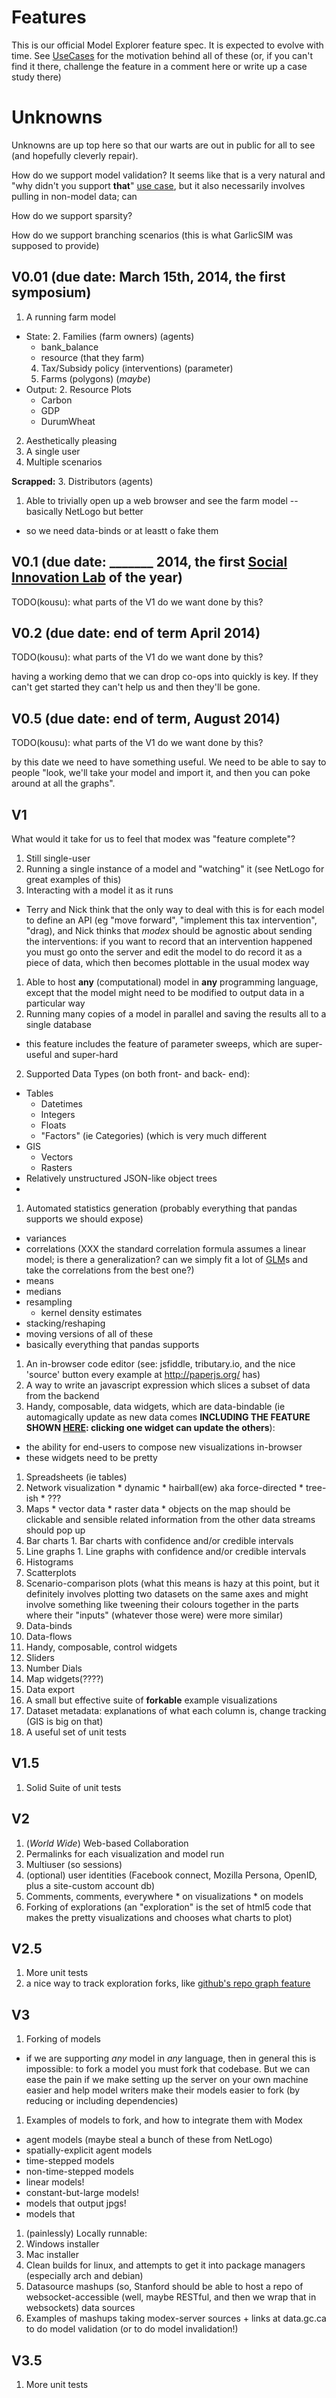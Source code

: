 Features
========


This is our official Model Explorer feature spec. It is expected to evolve with time. 
See [UseCases](UseCases.md) for the motivation behind all of these
(or, if you can't find it there, challenge the feature in a comment here or write up a case study there)


# Unknowns

Unknowns are up top here so that our warts are out in public for all to see (and hopefully cleverly repair).

How do we support model validation? It seems like that is a very natural and "why didn't you support **that**" [use case](UseCases.md), but it also necessarily involves pulling in non-model data; can

How do we support sparsity?

How do we support branching scenarios (this is what GarlicSIM was supposed to provide)

## V0.01 (due date: March 15th, 2014, the first symposium)

1. A running farm model
  * State:
    2. Families (farm owners) (agents)
      * bank_balance
      * resource (that they farm)
    4. Tax/Subsidy policy (interventions) (parameter)
    1. Farms (polygons) (_maybe_)
  * Output:
    2. Resource Plots
      * Carbon
      * GDP
      * DurumWheat
2. Aesthetically pleasing
3. A single user
5. Multiple scenarios

**Scrapped:**
    3. Distributors (agents)

1. Able to trivially open up a web browser and see the farm model -- basically NetLogo but better
  * so we need data-binds or at leastt o fake them


## V0.1 (due date: _______ 2014, the first [Social Innovation Lab](http://sig.uwaterloo.ca/feature/social-innovation-labs) of the year)

TODO(kousu): what parts of the V1 do we want done by this?

## V0.2 (due date: end of term April 2014)

TODO(kousu): what parts of the V1 do we want done by this?

having a working demo that we can drop co-ops into quickly is key. If they can't get started they can't help us and then they'll be gone.

## V0.5 (due date: end of term, August 2014)

TODO(kousu): what parts of the V1 do we want done by this?

by this date we need to have something useful. We need to be able to say to people "look, we'll take your model and import it, and then you can poke around at all the graphs".

## V1

What would it take for us to feel that modex was "feature complete"?

1. Still single-user
1. Running a single instance of a model and "watching" it (see NetLogo for great examples of this)
1.  Interacting with a model it as it runs
  * Terry and Nick think that the only way to deal with this is for each model to define an API (eg "move forward", "implement this tax intervention", "drag), and Nick thinks that _modex_ should be agnostic about sending the interventions: if you want to record that an intervention happened you must go onto the server and edit the model to do record it as a piece of data, which then becomes plottable in the usual modex way
1. Able to host **any** (computational) model in **any** programming language, except that the model might need to be modified to output data in a particular way
1. Running many copies of a model in parallel and saving the results all to a single database
  * this feature includes the feature of parameter sweeps, which are super-useful and super-hard
2. Supported Data Types (on both front- and back- end):
  * Tables
    * Datetimes
    * Integers
    * Floats
    * "Factors" (ie Categories) (which is very much different
  * GIS
    * Vectors
    * Rasters
  * Relatively unstructured JSON-like object trees
  * 
1. Automated statistics generation (probably everything that pandas supports we should expose)
  * variances
  * correlations (XXX the standard correlation formula assumes a linear model; is there a generalization? can we simply fit a lot of [GLM](https://duckduckgo.com/Generalized_linear_model)s and take the correlations from the best one?)
  * means
  * medians
  * resampling
    * kernel density estimates
  * stacking/reshaping
  * moving versions of all of these
  * basically everything that pandas supports
1. An in-browser code editor (see: jsfiddle, tributary.io, and the nice 'source' button every example at http://paperjs.org/ has)
1. A way to write an javascript expression which slices a subset of data from the backend
1. Handy, composable, data widgets, which are data-bindable (ie automagically update as new data comes **INCLUDING THE FEATURE SHOWN [HERE](http://square.github.io/crossfilter/): clicking one widget can update the others**):
  * the ability for end-users to compose new visualizations in-browser
  * these widgets need to be pretty
  1. Spreadsheets (ie tables)
  2. Network visualization
    * dynamic
    * hairball(ew) aka force-directed
    * tree-ish
    * ???
  1. Maps
    * vector data
    * raster data
    * objects on the map should be clickable and sensible related information from the other data streams should pop up
  1. Bar charts
    1. Bar charts with confidence and/or credible intervals
  1. Line graphs
    1. Line graphs with confidence and/or credible intervals
  1. Histograms
  1. Scatterplots
  1. Scenario-comparison plots (what this means is hazy at this point, but it definitely involves plotting two datasets on the same axes and might involve something like tweening their colours together in the parts where their "inputs" (whatever those were) were more similar)
1. Data-binds
2. Data-flows
2. Handy, composable, control widgets
  1. Sliders
  2. Number Dials
  3. Map widgets(????)
1. Data export
1. A small but effective suite of **forkable** example visualizations
1. Dataset metadata: explanations of what each column is, change tracking (GIS is big on that)
1. A useful set of unit tests

## V1.5
1. Solid Suite of unit tests
 
## V2
1. (_World Wide_) Web-based Collaboration 
  1. Permalinks for each visualization and model run
  2. Multiuser (so sessions)
  1. (optional) user identities (Facebook connect, Mozilla Persona, OpenID, plus a site-custom account db)
  2. Comments, comments, everywhere
    * on visualizations
    * on models
  2. Forking of explorations (an "exploration" is the set of html5 code that makes the pretty visualizations and chooses what charts to plot)

## V2.5
1. More unit tests
1. a nice way to track exploration forks, like [github's repo graph feature](https://github.com/majdal/modex/network)

## V3

1. Forking of models
  * if we are supporting _any_ model in _any_ language, then in general this is impossible: to fork a model you must fork that codebase. But we can ease the pain if we make setting up the server on your own machine easier and help model writers make their models easier to fork (by reducing or including dependencies)
1. Examples of models to fork, and how to integrate them with Modex
 * agent models (maybe steal a bunch of these from NetLogo)
 * spatially-explicit agent models
 * time-stepped models
 * non-time-stepped models
 * linear models!
 * constant-but-large models!
 * models that output jpgs!
 * models that 
1. (painlessly) Locally runnable:
  1. Windows installer
  2. Mac installer
  3. Clean builds for linux, and attempts to get it into package managers (especially arch and debian)
2. Datasource mashups (so, Stanford should be able to host a repo of websocket-accessible (well, maybe RESTful, and then we wrap that in websockets) data sources 
3. Examples of mashups taking modex-server sources + links at data.gc.ca to do model validation (or to do model invalidation!)

## V3.5
1. More unit tests
